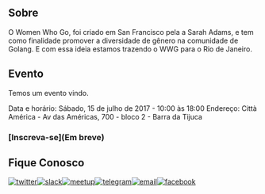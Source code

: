 ## Sobre

  O Women Who Go, foi criado em San Francisco pela a Sarah Adams, e tem como finalidade promover a diversidade de gênero na comunidade de Golang. E com essa ideia estamos trazendo o WWG para o Rio de Janeiro.
  
## Evento

Temos um evento vindo.

Data e horário: Sábado, 15 de julho de 2017 - 10:00 às 18:00
Endereço: Città América - Av das Américas, 700 - bloco 2 - Barra da Tijuca

### [Inscreva-se](Em breve)


## Fique Conosco

[![twitter](http://icon-icons.com/icons2/478/PNG/72/Twitter_46983.png)](https://twitter.com/WWGBrasil)[![slack](http://icon-icons.com/icons2/478/PNG/72/slack_47017.png)](https://gophers.slack.com/messages/womenwhogo)[![meetup](http://icon-icons.com/icons2/1121/PNG/72/1486147209-social-media-circled-network08_79495.png)](https://www.meetup.com/pt-BR/wwg-rio)[![telegram](http://icon-icons.com/icons2/923/PNG/72/telegram_icon-icons.com_72055.png)](https://telegram.me/joinchat/BCOBsj6vVeV62WJXeajheA)[![email](http://icon-icons.com/icons2/272/PNG/72/Email_30017.png)](mailto:riodejaneiro@womenwhogo.org)[![facebook](http://icon-icons.com/icons2/478/PNG/72/facebook_47004.png)](https://www.facebook.com/wwgorj/)

